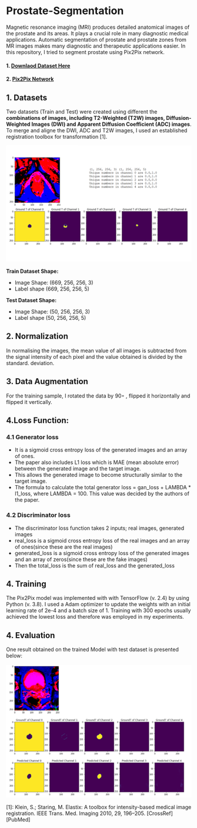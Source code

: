 # Prostate-Segmentation
Magnetic resonance imaging (MRI) produces detailed anatomical images of the prostate and its areas. It plays a crucial role in many diagnostic medical applications. Automatic segmentation of prostate and prostate zones from MR images makes many diagnostic and therapeutic applications easier. In this repository, I tried to segment prostate using Pix2Pix network.

#### 1. [Downlaod Dataset Here](https://drive.google.com/file/d/1ow7Ikh7LRSo5C0VEF6qyhRSvZECN6j_1/view?usp=sharing)
#### 2. [Pix2Pix Network](https://github.com/A2Amir/Prostate-Segmentation/blob/main/Pix2Pix/Pix2Pix.ipynb)


## 1. Datasets 
Two datasets (Train and Test) were created using different the **combinations of images, including T2-Weighted (T2W) images, Diffusion-Weighted Images (DWI) and Apparent Diffusion Coefficient (ADC) images**. To merge and aligne the DWI, ADC and T2W images, I used an established registration toolbox for transformation [1].

![grafik](./imgs/1.PNG)


**Train Dataset Shape:**
* Image Shape: (669, 256, 256, 3)
* Label shape (669, 256, 256, 5)

**Test Dataset Shape:**
* Image Shape: (50, 256, 256, 3)
* Label shape (50, 256, 256, 5)



## 2. Normalization
In normalising the images, the mean value of all images is subtracted from the signal intensity of each pixel and the value obtained is divided by the standard. deviation.

## 3. Data Augmentation
For the training sample, I rotated the data by 90◦ , flipped it horizontally and flipped it vertically. 

## 4.Loss Function:

### 4.1 Generator loss

   * It is a sigmoid cross entropy loss of the generated images and an array of ones.
   * The paper also includes L1 loss which is MAE (mean absolute error) between the generated image and the target image.
   * This allows the generated image to become structurally similar to the target image.
   * The formula to calculate the total generator loss = gan_loss + LAMBDA * l1_loss, where LAMBDA = 100. This value was decided by the authors of the paper.

### 4.2 Discriminator loss

   * The discriminator loss function takes 2 inputs; real images, generated images
   * real_loss is a sigmoid cross entropy loss of the real images and an array of ones(since these are the real images)
   * generated_loss is a sigmoid cross entropy loss of the generated images and an array of zeros(since these are the fake images)
   * Then the total_loss is the sum of real_loss and the generated_loss

## 4. Training

The Pix2Pix model was implemented with with TensorFlow (v. 2.4) by using Python (v. 3.8). I used a Adam optimizer to update the weights with an initial learning rate of 2e-4 and a batch size of 1. Training with 300 epochs usually achieved the lowest loss and therefore was employed in my experiments. 
 
 ## 4. Evaluation
 
 One result obtained on the trained Model with test dataset is presented below:
 
![grafik](./imgs/2.PNG)


[1]: Klein, S.; Staring, M. Elastix: A toolbox for intensity-based medical image registration. IEEE Trans. Med. Imaging 2010, 29, 196–205.
[CrossRef] [PubMed]
